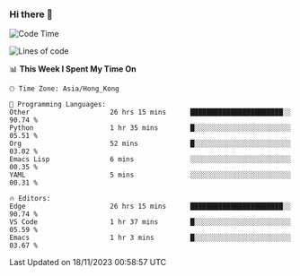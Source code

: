 ### Hi there 👋

<!--
**nicehiro/nicehiro** is a ✨ _special_ ✨ repository because its `README.md` (this file) appears on your GitHub profile.

Here are some ideas to get you started:

- 🔭 I’m currently working on ...
- 🌱 I’m currently learning ...
- 👯 I’m looking to collaborate on ...
- 🤔 I’m looking for help with ...
- 💬 Ask me about ...
- 📫 How to reach me: ...
- 😄 Pronouns: ...
- ⚡ Fun fact: ...
-->

<!--START_SECTION:waka-->
![Code Time](http://img.shields.io/badge/Code%20Time-68%20hrs%2046%20mins-blue)

![Lines of code](https://img.shields.io/badge/From%20Hello%20World%20I%27ve%20Written-2.6%20million%20lines%20of%20code-blue)

📊 **This Week I Spent My Time On** 

```text
🕑︎ Time Zone: Asia/Hong_Kong

💬 Programming Languages: 
Other                    26 hrs 15 mins      ███████████████████████░░   90.74 % 
Python                   1 hr 35 mins        █░░░░░░░░░░░░░░░░░░░░░░░░   05.51 % 
Org                      52 mins             █░░░░░░░░░░░░░░░░░░░░░░░░   03.02 % 
Emacs Lisp               6 mins              ░░░░░░░░░░░░░░░░░░░░░░░░░   00.35 % 
YAML                     5 mins              ░░░░░░░░░░░░░░░░░░░░░░░░░   00.31 % 

🔥 Editors: 
Edge                     26 hrs 15 mins      ███████████████████████░░   90.74 % 
VS Code                  1 hr 37 mins        █░░░░░░░░░░░░░░░░░░░░░░░░   05.59 % 
Emacs                    1 hr 3 mins         █░░░░░░░░░░░░░░░░░░░░░░░░   03.67 % 
```


 Last Updated on 18/11/2023 00:58:57 UTC
<!--END_SECTION:waka-->
